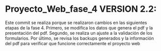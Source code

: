 # Proyecto_Web_fase_4 VERSION 2.2:
Este commit se realiza porque se realizaron cambios en las siguientes etapas de la fase 4. Primero, se modifica los datos que genera el pdf y la presentación del pdf. Segundo, se realiza un ajuste a la validación de los formularios. Por último, se revisa los backups generados y la información del pdf para verificar que funcione correctamente el proyecto web
